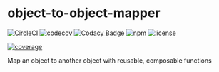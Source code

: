 # object-to-object-mapper

[![CircleCI](https://img.shields.io/circleci/project/suddi/node-object-to-object-mapper.svg?maxAge=2592000)](https://circleci.com/gh/suddi/node-object-to-object-mapper)
[![codecov](https://codecov.io/gh/suddi/node-object-to-object-mapper/branch/master/graph/badge.svg)](https://codecov.io/gh/suddi/node-object-to-object-mapper)
[![Codacy Badge](https://api.codacy.com/project/badge/Grade/1367f79373794c54b2125c4cc29244fd)](https://www.codacy.com/app/suddir/node-object-to-object-mapper?utm_source=github.com&amp;utm_medium=referral&amp;utm_content=suddi/node-object-to-object-mapper&amp;utm_campaign=Badge_Grade)
[![npm](https://img.shields.io/npm/v/object-to-object-mapper.svg?maxAge=2592000)](https://www.npmjs.com/package/object-to-object-mapper)
[![license](https://img.shields.io/github/license/suddi/node-object-to-object-mapper.svg?maxAge=2592000)](https://github.com/suddi/node-object-to-object-mapper)

[![coverage](https://codecov.io/gh/suddi/node-object-to-object-mapper/branch/master/graphs/commits.svg)](https://codecov.io/gh/suddi/node-object-to-object-mapper)

Map an object to another object with reusable, composable functions
